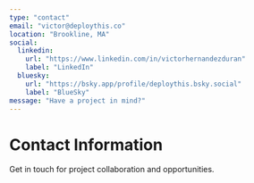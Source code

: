 ```yaml
---
type: "contact"
email: "victor@deploythis.co"
location: "Brookline, MA"
social:
  linkedin:
    url: "https://www.linkedin.com/in/victorhernandezduran"
    label: "LinkedIn"
  bluesky:
    url: "https://bsky.app/profile/deploythis.bsky.social"
    label: "BlueSky"
message: "Have a project in mind?"
---
```


# Contact Information

Get in touch for project collaboration and opportunities.